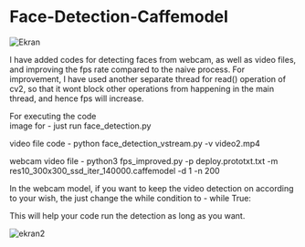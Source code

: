 # Face-Detection-Caffemodel



![Ekran](https://user-images.githubusercontent.com/96943978/175532828-b1c7b80d-c733-42c7-ac31-0affa62c9d30.png)
  
I have added codes for detecting faces from webcam, as well as video files, and improving the fps rate compared to the naive process. For improvement, I have 
used another separate thread for read() operation of cv2, so that it wont block other operations from happening in the main thread, and hence fps will increase.



For executing the code                           
  image for - just run face_detection.py
	
	
  video file code - python face_detection_vstream.py -v video2.mp4
	
	
  webcam video file - python3 fps_improved.py -p deploy.prototxt.txt -m res10_300x300_ssd_iter_140000.caffemodel -d 1 -n 200
  
In the webcam model, if you want to keep the video detection on according to your wish, the just change the while condition to - 
  while True:
  
This will help your code run the detection as long as you want.





![ekran2](https://user-images.githubusercontent.com/96943978/175533631-a72847a2-55ef-4a95-913a-c4bf9cce283c.png)
